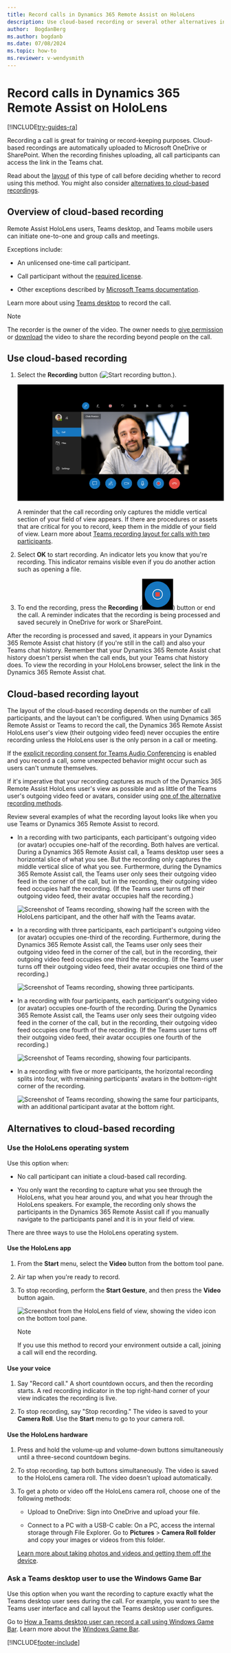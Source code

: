 ```yaml
---
title: Record calls in Dynamics 365 Remote Assist on HoloLens 
description: Use cloud-based recording or several other alternatives in Microsoft Dynamics 365 Remote Assist on HoloLens
author:  BogdanBerg
ms.author: bogdanb
ms.date: 07/08/2024
ms.topic: how-to
ms.reviewer: v-wendysmith
---
```


# Record calls in Dynamics 365 Remote Assist on HoloLens

[!INCLUDE[try-guides-ra](../includes/try-guides-ra.md)]

Recording a call is great for training or record-keeping purposes. Cloud-based recordings are automatically uploaded to Microsoft OneDrive or SharePoint. When the recording finishes uploading, all call participants can access the link in the Teams chat.

Read about the [layout](#cloud-based-recording-layout) of this type of call before deciding whether to record using this method. You might also consider [alternatives to cloud-based recordings](#alternatives-to-cloud-based-recording).

## Overview of cloud-based recording

Remote Assist HoloLens users, Teams desktop, and Teams mobile users can initiate one-to-one and group calls and meetings.

Exceptions include:

- An unlicensed one-time call participant.

- Call participant without the [required license](/microsoftteams/cloud-recording#prerequisites-for-teams-cloud-meeting-recording).

- Other exceptions described by [Microsoft Teams documentation](/microsoftteams/cloud-recording#prerequisites-for-teams-cloud-meeting-recording).

Learn more about using [Teams desktop](https://support.office.com/article/Record-a-meeting-in-Teams-34dfbe7f-b07d-4a27-b4c6-de62f1348c24) to record the call.

> [!Note]
> The recorder is the owner of the video. The owner needs to [give permission](https://support.office.com/article/Play-and-share-a-meeting-recording-in-Teams-7d7e5dc5-9ae4-4b94-8589-27496037e8fa#bkmk_sharemeetingrecording) or [download](https://support.office.com/article/Play-and-share-a-meeting-recording-in-Teams-7d7e5dc5-9ae4-4b94-8589-27496037e8fa#bkmk_downloadmeetingrecording) the video to share the recording beyond people on the call.  

## Use cloud-based recording

1. Select the **Recording** button (![Start recording button.](media/RAHL_CallRecording_StartButton.png)).

    ![Screenshot of Dynamics 365 Remote Assist on HoloLens, showing the record button.](media/03.00-call.png)

   A reminder that the call recording only captures the middle vertical section of your field of view appears. If there are procedures or assets that are critical for you to record, keep them in the middle of your field of view. Learn more about [Teams recording layout for calls with two participants](#cloud-based-recording-layout).

1. Select **OK** to start recording. An indicator lets you know that you're recording. This indicator remains visible even if you do another action such as opening a file.

1. To end the recording, press the **Recording** (![Stop recording button.](media/RAHL_CallRecording_StopButton.png)) button or end the call. A reminder indicates that the recording is being processed and saved securely in OneDrive for work or SharePoint.  

After the recording is processed and saved, it appears in your Dynamics 365 Remote Assist chat history (if you're still in the call) and also your Teams chat history. Remember that your Dynamics 365 Remote Assist chat history doesn't persist when the call ends, but your Teams chat history does. To view the recording in your HoloLens browser, select the link in the Dynamics 365 Remote Assist chat.

## Cloud-based recording layout

The layout of the cloud-based recording depends on the number of call participants, and the layout can't be configured. When using Dynamics 365 Remote Assist or Teams to record the call, the Dynamics 365 Remote Assist HoloLens user's view (their outgoing video feed) never occupies the entire recording unless the HoloLens user is the only person in a call or meeting.

If the [explicit recording consent for Teams Audio Conferencing](/microsoftteams/conferencing-recording-consent) is enabled and you record a call, some unexpected behavior might occur such as users can't unmute themselves.

If it's imperative that your recording captures as much of the Dynamics 365 Remote Assist HoloLens user's view as possible and as little of the Teams user's outgoing video feed or avatars, consider using [one of the alternative recording methods](#alternatives-to-cloud-based-recording).

Review several examples of what the recording layout looks like when you use Teams or Dynamics 365 Remote Assist to record.

- In a recording with two participants, each participant's outgoing video (or avatar) occupies one-half of the recording. Both halves are vertical. During a Dynamics 365 Remote Assist call, a Teams desktop user sees a horizontal slice of what you see. But the recording only captures the middle vertical slice of what you see. Furthermore, during the Dynamics 365 Remote Assist call, the Teams user only sees their outgoing video feed in the corner of the call, but in the recording, their outgoing video feed occupies half the recording. (If the Teams user turns off their outgoing video feed, their avatar occupies half the recording.)

    ![Screenshot of Teams recording, showing half the screen with the HoloLens participant, and the other half with the Teams avatar.](media/2call.png)

- In a recording with three participants, each participant's outgoing video (or avatar) occupies one-third of the recording. Furthermore, during the Dynamics 365 Remote Assist call, the Teams user only sees their outgoing video feed in the corner of the call, but in the recording, their outgoing video feed occupies one third the recording. (If the Teams user turns off their outgoing video feed, their avatar occupies one third of the recording.)

    ![Screenshot of Teams recording, showing three participants.](media/3call.png)

- In a recording with four participants, each participant's outgoing video (or avatar) occupies one-fourth of the recording. During the Dynamics 365 Remote Assist call, the Teams user only sees their outgoing video feed in the corner of the call, but in the recording, their outgoing video feed occupies one fourth of the recording. (If the Teams user turns off their outgoing video feed, their avatar occupies one fourth of the recording.)  

    ![Screenshot of Teams recording, showing four participants.](media/4call.png)

- In a recording with five or more participants, the horizontal recording splits into four, with remaining participants' avatars in the bottom-right corner of the recording.

    ![Screenshot of Teams recording, showing the same four participants, with an additional participant avatar at the bottom right.](media/5call.png)

## Alternatives to cloud-based recording

### Use the HoloLens operating system

Use this option when:

- No call participant can initiate a cloud-based call recording.

- You only want the recording to capture what you see through the HoloLens, what you hear around you, and what you hear through the HoloLens speakers. For example, the recording only shows the participants in the Dynamics 365 Remote Assist call if you manually navigate to the participants panel and it is in your field of view.

There are three ways to use the HoloLens operating system.

#### Use the HoloLens app

1. From the **Start** menu, select the **Video** button from the bottom tool pane.
  
1. Air tap when you're ready to record.
  
1. To stop recording, perform the **Start Gesture**, and then press the **Video** button again.
  
   ![Screenshot from the HoloLens field of view, showing the video icon on the bottom tool pane.](media/RAHL_OSVideo.png)

    > [!NOTE]
    > If you use this method to record your environment outside a call, joining a call will end the recording.

#### Use your voice

1. Say "Record call." A short countdown occurs, and then the recording starts. A red recording indicator in the top right-hand corner of your view indicates the recording is live.

1. To stop recording, say "Stop recording." The video is saved to your **Camera Roll**. Use the **Start** menu to go to your camera roll.

#### Use the HoloLens hardware

1. Press and hold the volume-up and volume-down buttons simultaneously until a three-second countdown begins.

1. To stop recording, tap both buttons simultaneously. The video is saved to the HoloLens camera roll. The video doesn't upload automatically.

1. To get a photo or video off the HoloLens camera roll, choose one of the following methods:

   - Upload to OneDrive: Sign into OneDrive and upload your file.

   - Connect to a PC with a USB-C cable: On a PC, access the internal storage through File Explorer. Go to **Pictures** > **Camera Roll folder** and copy your images or videos from this folder.

    [Learn more about taking photos and videos and getting them off the device](/hololens/holographic-photos-and-videos#capture-a-mixed-reality-photo).

### Ask a Teams desktop user to use the Windows Game Bar

Use this option when you want the recording to capture exactly what the Teams desktop user sees during the call. For example, you want to see the Teams user interface and call layout the Teams desktop user configures.

Go to [How a Teams desktop user can record a call using Windows Game Bar](teams-pc-all.md#record-your-teams-desktop-screen-using-windows-game-bar). Learn more about the [Windows Game Bar](https://support.xbox.com/help/friends-social-activity/share-socialize/record-game-clips-game-bar-windows-10).

[!INCLUDE[footer-include](../includes/footer-banner.md)]
